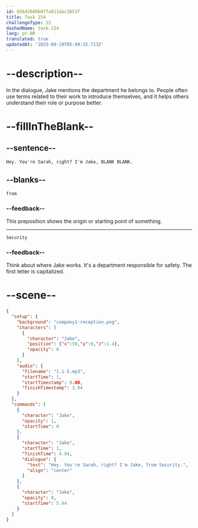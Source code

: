 ```yaml
---
id: 656d2600b0ffa811dac3853f
title: Task 154
challengeType: 22
dashedName: task-154
lang: pt-BR
translated: true
updatedAt: '2025-09-29T05:49:15.713Z'
---
```


<!--
AUDIO REFERENCE:
Jake: Hey. You're Sarah, right? I'm Jake, from Security.
-->

# --description--

In the dialogue, Jake mentions the department he belongs to. People often use terms related to their work to introduce themselves, and it helps others understand their role or purpose better.

# --fillInTheBlank--

## --sentence--

`Hey. You're Sarah, right? I'm Jake, BLANK BLANK.`

## --blanks--

`from`

### --feedback--

This preposition shows the origin or starting point of something.

---

`Security`

### --feedback--

Think about where Jake works. It's a department responsible for safety. The first letter is capitalized.

# --scene--

```json
{
  "setup": {
    "background": "company1-reception.png",
    "characters": [
      {
        "character": "Jake",
        "position": {"x":50,"y":0,"z":1.4},
        "opacity": 0
      }
    ],
    "audio": {
      "filename": "1.1-5.mp3",
      "startTime": 1,
      "startTimestamp": 0.00,
      "finishTimestamp": 3.94
    }
  },
  "commands": [
    {
      "character": "Jake",
      "opacity": 1,
      "startTime": 0
    },
    {
      "character": "Jake",
      "startTime": 1,
      "finishTime": 4.94,
      "dialogue": {
        "text": "Hey. You're Sarah, right? I'm Jake, from Security.",
        "align": "center"
      }
    },
    {
      "character": "Jake",
      "opacity": 0,
      "startTime": 5.44
    }
  ]
}
```
